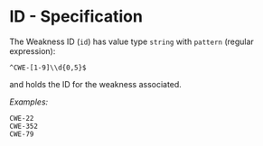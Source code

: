 # ID - Specification

The Weakness ID (`id`) has value type `string` with `pattern` (regular expression):

```
^CWE-[1-9]\\d{0,5}$
```

and holds the ID for the weakness associated.

*Examples:*

```
CWE-22
CWE-352
CWE-79
```
